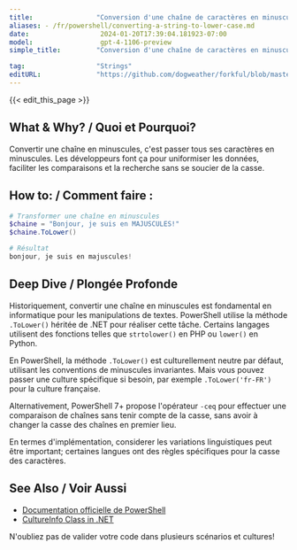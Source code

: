 ```yaml
---
title:                "Conversion d'une chaîne de caractères en minuscules"
aliases: - /fr/powershell/converting-a-string-to-lower-case.md
date:                  2024-01-20T17:39:04.181923-07:00
model:                 gpt-4-1106-preview
simple_title:         "Conversion d'une chaîne de caractères en minuscules"

tag:                  "Strings"
editURL:              "https://github.com/dogweather/forkful/blob/master/content/fr/powershell/converting-a-string-to-lower-case.md"
---
```


{{< edit_this_page >}}

## What & Why? / Quoi et Pourquoi?
Convertir une chaîne en minuscules, c'est passer tous ses caractères en minuscules. Les développeurs font ça pour uniformiser les données, faciliter les comparaisons et la recherche sans se soucier de la casse.

## How to: / Comment faire :
```PowerShell
# Transformer une chaîne en minuscules
$chaine = "Bonjour, je suis en MAJUSCULES!"
$chaine.ToLower()

# Résultat
bonjour, je suis en majuscules!
```

## Deep Dive / Plongée Profonde
Historiquement, convertir une chaîne en minuscules est fondamental en informatique pour les manipulations de textes. PowerShell utilise la méthode `.ToLower()` héritée de .NET pour réaliser cette tâche. Certains langages utilisent des fonctions telles que `strtolower()` en PHP ou `lower()` en Python.

En PowerShell, la méthode `.ToLower()` est culturellement neutre par défaut, utilisant les conventions de minuscules invariantes. Mais vous pouvez passer une culture spécifique si besoin, par exemple `.ToLower('fr-FR')` pour la culture française.

Alternativement, PowerShell 7+ propose l'opérateur `-ceq` pour effectuer une comparaison de chaînes sans tenir compte de la casse, sans avoir à changer la casse des chaînes en premier lieu.

En termes d'implémentation, considerer les variations linguistiques peut être important; certaines langues ont des règles spécifiques pour la casse des caractères.

## See Also / Voir Aussi
- [Documentation officielle de PowerShell](https://docs.microsoft.com/powershell/)
- [CultureInfo Class in .NET](https://docs.microsoft.com/en-us/dotnet/api/system.globalization.cultureinfo)

N'oubliez pas de valider votre code dans plusieurs scénarios et cultures!
